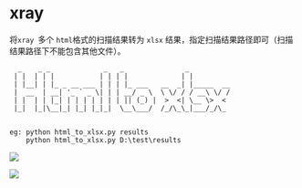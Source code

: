 # xray 

将`xray `多个 `html`格式的扫描结果转为 `xlsx` 结果，指定扫描结果路径即可（扫描结果路径下不能包含其他文件）。



```shell
  _    _ _             _   _               _
 | |  | | |           | | | |             | |
 | |__| | |_ _ __ ___ | | | |_ ___   __  _| |_____  __
 |  __  | __| '_ ` _ \| | | __/ _ \  \ \/ / / __\ \/ /
 | |  | | |_| | | | | | | | || (_) |  >  <| \__ \>  <
 |_|  |_|\__|_| |_| |_|_|  \__\___/  /_/\_\_|___/_/\_


eg: python html_to_xlsx.py results
    python html_to_xlsx.py D:\test\results
```



![](E:\xray_test\1.png)

![](https://gitee.com/JIFENGJIANHAO1/images/raw/master/2.png)